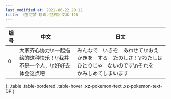 ```yaml
---
last_modified_at: 2021-06-22 20:12
title: 《宝可梦 珍珠／钻石》文本 126
---
```

| 编号 | 中文 | 日文 |
| ---- | ---- | ---- |
| 0 | 大家齐心协力\n一起描绘的这种快乐！\f我并不是一个人，\n好好去体会这点吧 | みんなで　いきを　あわせて\nおえかきを　する　たのしさ！\fわたしは　ひとりじゃ　ないのです\nそれを　かみしめてしまいます |
{: .table .table-bordered .table-hover .xz-pokemon-text .xz-pokemon-text-DP }